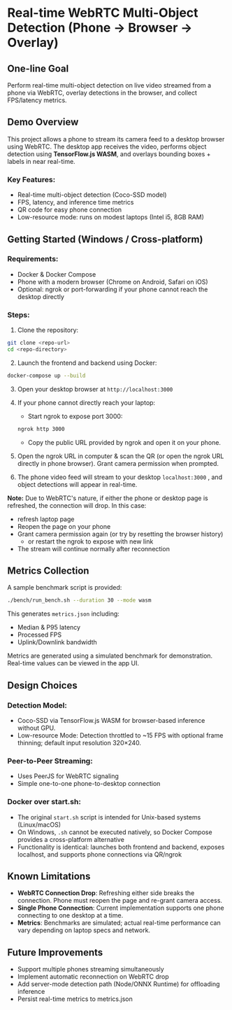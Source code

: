 # Real-time WebRTC Multi-Object Detection (Phone → Browser → Overlay)

## One-line Goal
Perform real-time multi-object detection on live video streamed from a phone via WebRTC, overlay detections in the browser, and collect FPS/latency metrics.

## Demo Overview

This project allows a phone to stream its camera feed to a desktop browser using WebRTC. The desktop app receives the video, performs object detection using **TensorFlow.js WASM**, and overlays bounding boxes + labels in near real-time.  

### Key Features:
- Real-time multi-object detection (Coco-SSD model)
- FPS, latency, and inference time metrics 
- QR code for easy phone connection
- Low-resource mode: runs on modest laptops (Intel i5, 8GB RAM)

## Getting Started (Windows / Cross-platform)

### Requirements:
- Docker & Docker Compose 
- Phone with a modern browser (Chrome on Android, Safari on iOS)
- Optional: ngrok or port-forwarding if your phone cannot reach the desktop directly

### Steps:
1. Clone the repository:
```bash
git clone <repo-url>
cd <repo-directory>
```

2. Launch the frontend and backend using Docker:
```bash
docker-compose up --build
```

3. Open your desktop browser at `http://localhost:3000`

4. If your phone cannot directly reach your laptop:
    - Start ngrok to expose port 3000:
    ```bash
    ngrok http 3000
    ```

    - Copy the public URL provided by ngrok and open it on your phone.

5. Open the ngrok URL in computer & scan the QR (or open the ngrok URL directly in phone browser). Grant camera permission when prompted.

6. The phone video feed will stream to your desktop `localhost:3000` , and object detections will appear in real-time.

**Note:** Due to WebRTC's nature, if either the phone or desktop page is refreshed, the connection will drop. In this case:
- refresh laptop page 
- Reopen the page on your phone
- Grant camera permission again (or try by resetting the browser history)
    - or restart the ngrok to expose with new link
- The stream will continue normally after reconnection

## Metrics Collection

A sample benchmark script is provided:

```bash
./bench/run_bench.sh --duration 30 --mode wasm
```

This generates `metrics.json` including:
- Median & P95 latency
- Processed FPS
- Uplink/Downlink bandwidth

Metrics are generated using a simulated benchmark for demonstration. Real-time values can be viewed in the app UI.

## Design Choices

### Detection Model:
- Coco-SSD via TensorFlow.js WASM for browser-based inference without GPU.
- Low-resource Mode: Detection throttled to ~15 FPS with optional frame thinning; default input resolution 320×240.

### Peer-to-Peer Streaming:
- Uses PeerJS for WebRTC signaling
- Simple one-to-one phone-to-desktop connection

### Docker over start.sh:
- The original `start.sh` script is intended for Unix-based systems (Linux/macOS)
- On Windows, `.sh` cannot be executed natively, so Docker Compose provides a cross-platform alternative
- Functionality is identical: launches both frontend and backend, exposes localhost, and supports phone connections via QR/ngrok

## Known Limitations
- **WebRTC Connection Drop**: Refreshing either side breaks the connection. Phone must reopen the page and re-grant camera access.
- **Single Phone Connection**: Current implementation supports one phone connecting to one desktop at a time.
- **Metrics**: Benchmarks are simulated; actual real-time performance can vary depending on laptop specs and network.

## Future Improvements

- Support multiple phones streaming simultaneously
- Implement automatic reconnection on WebRTC drop
- Add server-mode detection path (Node/ONNX Runtime) for offloading inference
- Persist real-time metrics to metrics.json